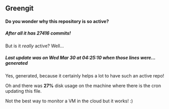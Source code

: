 ## Greengit

#### Do you wonder why this repository is so active?

##### After all it has 27416 commits!

But is it *really* active? Well...

##### Last update was on Wed Mar 30 at 04:25:10 when those lines were... generated

Yes, generated, because it certainly helps a lot to have such an active repo!

Oh and there was **27%** disk usage on the machine
where there is the cron updating this file.

Not the best way to monitor a VM in the cloud but it works! :)
